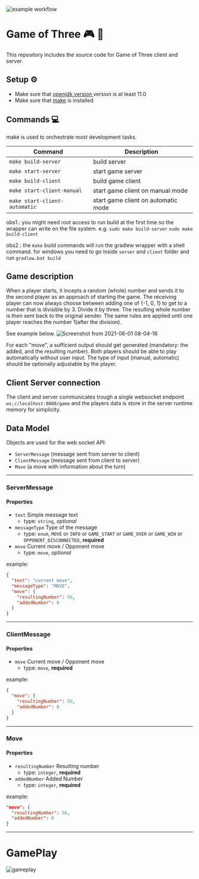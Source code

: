 ![example workflow](https://github.com/renanramonh/gameofthree/actions/workflows/docker-image.yml/badge.svg)
# Game of Three :video_game: :space_invader:
This repository includes the source code for Game of Three client and server.

## Setup :gear:
* Make sure that [openjdk version ](https://openjdk.java.net/install/) version is at least 11.0
* Make sure that [make](https://en.wikipedia.org/wiki/Make_(software)) is installed

## Commands :computer:
make is used to orchestrate most development tasks. 

| Command | Description |
| --- | --- |
| `make build-server` | build server |
| `make start-server` | start game server  |
| `make build-client` | build game client  |
| `make start-client-manual` | start game client on manual mode |
| `make start-client-automatic` | start game client on automatic mode |


obs1.: you might need root access to run build at the first time so the wrapper can write on the file system. e.g. ```sudo make build-server``` ```sudo make build-client``` 

obs2.: the ```make``` build commands will run the gradlew wrapper with a shell command. for windows you need to go inside ```server``` and ```client``` folder and run ```gradlew.bat build```

## Game description
When a player starts, it incepts a random (whole) number and sends it to the second
player as an approach of starting the game. The receiving player can now always choose
between adding one of {-1, 0, 1} to get to a number that is divisible by 3. Divide it by three. The
resulting whole number is then sent back to the original sender.
The same rules are applied until one player reaches the number 1(after the division).

See example below.
![Screenshot from 2021-06-01 08-04-16](https://user-images.githubusercontent.com/57350932/120274348-ff1ba800-c2af-11eb-9f96-f67ba13168f8.png)



For each "move", a sufficient output should get generated (mandatory: the added, and
the resulting number). Both players should be able to play automatically without user input. The
type of input (manual, automatic) should be optionally adjustable by the player.

## Client Server connection
The client and server communicates trough a single websocket endpoint ```ws://localhost:8080/game``` and the players data is store in the server runtime memory for simplicity.

## Data Model
Objects are used for the web socket API: 
- ```ServerMessage``` (message sent from server to client)
- ```ClientMessage``` (message sent from client to server)
- ```Move``` (a move with information about the turn)
---
### ServerMessage
#### Properties
* `text` Simple message text
  * type: `string`,  *optional*
* `messageType` Type of the message
  * type: `enum`,  `MOVE` or `INFO` or `GAME_START` or `GAME_OVER` or `GAME_WIN` or `OPPONENT_DISCONNECTED`, **required**
* `move` Current move / Opponent move
  * type: `move`,  *optional*

example:
```json
{
  "text": "current move",
  "messageType": "MOVE",
  "move": {
    "resultingNumber": 56,
    "addedNumber": 0
  }
}
```
---
### ClientMessage
#### Properties
* `move` Current move / Opponent move
  * type: `move`,  **required**

example:
```json
{
  "move": {
    "resultingNumber": 56,
    "addedNumber": 0
  }
}
```
---
### Move
#### Properties
* `resultingNumber` Resulting number
  * type: `integer`, **required**
* `addedNumber` Added Number
  * type: `integer`,  **required**

example:
```json
"move": {
  "resultingNumber": 56,
  "addedNumber": 0
}
```
---
# GamePlay

![gameplay](https://user-images.githubusercontent.com/57350932/120353263-d7edc680-c301-11eb-83a8-b6ef6d90fc43.gif)

